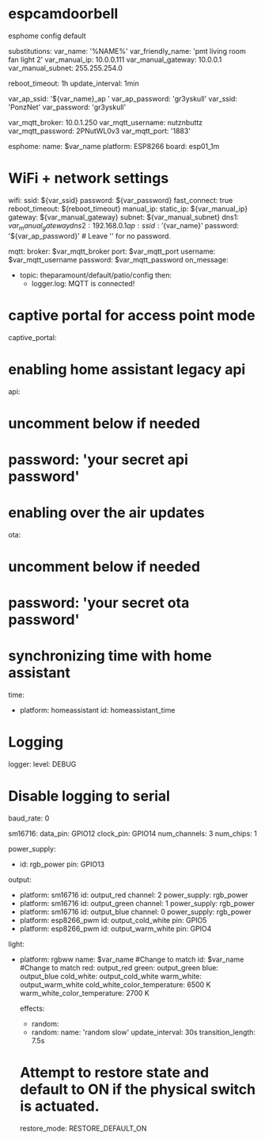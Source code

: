 # espcamdoorbell
esphome config default

substitutions:
  var_name: '%NAME%'
  var_friendly_name: 'pmt living room fan light 2'
  var_manual_ip: 10.0.0.111
  var_manual_gateway: 10.0.0.1
  var_manual_subnet: 255.255.254.0

  reboot_timeout: 1h
  update_interval: 1min

   var_ap_ssid: '${var_name}_ap '
  var_ap_password: 'gr3yskull'
  var_ssid: 'PonzNet'
  var_password: 'gr3yskull'

  var_mqtt_broker: 10.0.1.250
  var_mqtt_username: nutznbuttz
  var_mqtt_password: 2PNutWL0v3
  var_mqtt_port: '1883'

esphome:
  name: $var_name
  platform: ESP8266
  board: esp01_1m

# WiFi + network settings
wifi:
  ssid: ${var_ssid} 
  password: ${var_password} 
  fast_connect: true
  reboot_timeout: ${reboot_timeout}
  manual_ip:
    static_ip: ${var_manual_ip}
    gateway: ${var_manual_gateway}
    subnet: ${var_manual_subnet}
    dns1: ${var_manual_gateway}
    dns2: 192.168.0.1
  ap:
    ssid: '${var_name}'
    password: '${var_ap_password}' # Leave '' for no password.

mqtt:
  broker: $var_mqtt_broker
  port: $var_mqtt_port
  username: $var_mqtt_username
  password: $var_mqtt_password
  on_message:
  - topic: theparamount/default/patio/config
    then:
    - logger.log: MQTT is connected! 
    
    
# captive portal for access point mode
captive_portal:

# enabling home assistant legacy api
api:
  # uncomment below if needed
  # password: 'your secret api password'

# enabling over the air updates
ota:
  # uncomment below if needed
  # password: 'your secret ota password'

# synchronizing time with home assistant
time:
  - platform: homeassistant
    id: homeassistant_time

# Logging
logger:
  level: DEBUG
  # Disable logging to serial
  baud_rate: 0

sm16716:
  data_pin: GPIO12
  clock_pin: GPIO14
  num_channels: 3
  num_chips: 1

power_supply:
  - id: rgb_power
    pin: GPIO13
    
output:
  - platform: sm16716
    id: output_red
    channel: 2
    power_supply: rgb_power
  - platform: sm16716
    id: output_green
    channel: 1
    power_supply: rgb_power
  - platform: sm16716
    id: output_blue
    channel: 0
    power_supply: rgb_power
  - platform: esp8266_pwm
    id: output_cold_white
    pin: GPIO5
  - platform: esp8266_pwm
    id: output_warm_white
    pin: GPIO4

light:
  - platform: rgbww
    name: $var_name      #Change to match
    id: $var_name    #Change to match
    red: output_red
    green: output_green
    blue: output_blue
    cold_white: output_cold_white
    warm_white: output_warm_white
    cold_white_color_temperature: 6500 K
    warm_white_color_temperature: 2700 K

    effects:
      - random:
      - random:
          name: 'random slow'
          update_interval: 30s
          transition_length: 7.5s

    # Attempt to restore state and default to ON if the physical switch is actuated.
    restore_mode: RESTORE_DEFAULT_ON
